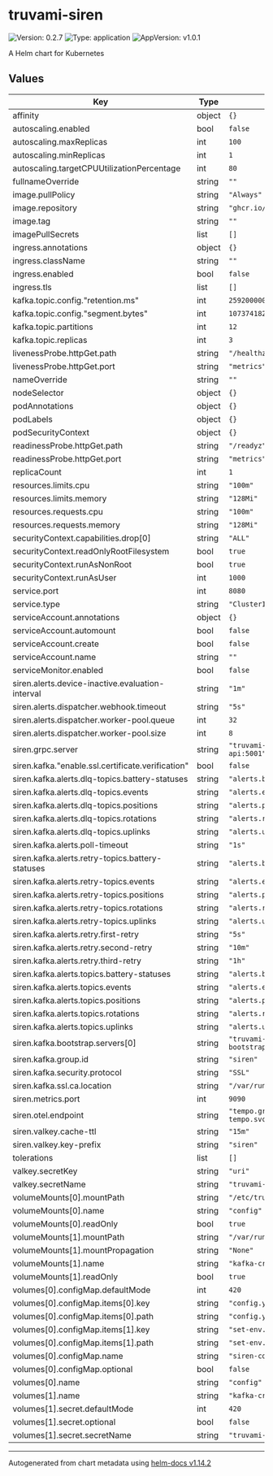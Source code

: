 # truvami-siren

![Version: 0.2.7](https://img.shields.io/badge/Version-0.2.7-informational?style=flat-square) ![Type: application](https://img.shields.io/badge/Type-application-informational?style=flat-square) ![AppVersion: v1.0.1](https://img.shields.io/badge/AppVersion-v1.0.1-informational?style=flat-square)

A Helm chart for Kubernetes

## Values

| Key | Type | Default | Description |
|-----|------|---------|-------------|
| affinity | object | `{}` |  |
| autoscaling.enabled | bool | `false` |  |
| autoscaling.maxReplicas | int | `100` |  |
| autoscaling.minReplicas | int | `1` |  |
| autoscaling.targetCPUUtilizationPercentage | int | `80` |  |
| fullnameOverride | string | `""` |  |
| image.pullPolicy | string | `"Always"` |  |
| image.repository | string | `"ghcr.io/truvami/siren"` |  |
| image.tag | string | `""` |  |
| imagePullSecrets | list | `[]` |  |
| ingress.annotations | object | `{}` |  |
| ingress.className | string | `""` |  |
| ingress.enabled | bool | `false` |  |
| ingress.tls | list | `[]` |  |
| kafka.topic.config."retention.ms" | int | `2592000000` |  |
| kafka.topic.config."segment.bytes" | int | `1073741824` |  |
| kafka.topic.partitions | int | `12` |  |
| kafka.topic.replicas | int | `3` |  |
| livenessProbe.httpGet.path | string | `"/healthz"` |  |
| livenessProbe.httpGet.port | string | `"metrics"` |  |
| nameOverride | string | `""` |  |
| nodeSelector | object | `{}` |  |
| podAnnotations | object | `{}` |  |
| podLabels | object | `{}` |  |
| podSecurityContext | object | `{}` |  |
| readinessProbe.httpGet.path | string | `"/readyz"` |  |
| readinessProbe.httpGet.port | string | `"metrics"` |  |
| replicaCount | int | `1` |  |
| resources.limits.cpu | string | `"100m"` |  |
| resources.limits.memory | string | `"128Mi"` |  |
| resources.requests.cpu | string | `"100m"` |  |
| resources.requests.memory | string | `"128Mi"` |  |
| securityContext.capabilities.drop[0] | string | `"ALL"` |  |
| securityContext.readOnlyRootFilesystem | bool | `true` |  |
| securityContext.runAsNonRoot | bool | `true` |  |
| securityContext.runAsUser | int | `1000` |  |
| service.port | int | `8080` |  |
| service.type | string | `"ClusterIP"` |  |
| serviceAccount.annotations | object | `{}` |  |
| serviceAccount.automount | bool | `false` |  |
| serviceAccount.create | bool | `false` |  |
| serviceAccount.name | string | `""` |  |
| serviceMonitor.enabled | bool | `false` |  |
| siren.alerts.device-inactive.evaluation-interval | string | `"1m"` |  |
| siren.alerts.dispatcher.webhook.timeout | string | `"5s"` |  |
| siren.alerts.dispatcher.worker-pool.queue | int | `32` |  |
| siren.alerts.dispatcher.worker-pool.size | int | `8` |  |
| siren.grpc.server | string | `"truvami-stack-truvami-api:5001"` |  |
| siren.kafka."enable.ssl.certificate.verification" | bool | `false` |  |
| siren.kafka.alerts.dlq-topics.battery-statuses | string | `"alerts.battery-statuses-dlq"` |  |
| siren.kafka.alerts.dlq-topics.events | string | `"alerts.events-dlq"` |  |
| siren.kafka.alerts.dlq-topics.positions | string | `"alerts.positions-dlq"` |  |
| siren.kafka.alerts.dlq-topics.rotations | string | `"alerts.rotations-dlq"` |  |
| siren.kafka.alerts.dlq-topics.uplinks | string | `"alerts.uplinks-dlq"` |  |
| siren.kafka.alerts.poll-timeout | string | `"1s"` |  |
| siren.kafka.alerts.retry-topics.battery-statuses | string | `"alerts.battery-statuses-retry"` |  |
| siren.kafka.alerts.retry-topics.events | string | `"alerts.events-retry"` |  |
| siren.kafka.alerts.retry-topics.positions | string | `"alerts.positions-retry"` |  |
| siren.kafka.alerts.retry-topics.rotations | string | `"alerts.rotations-retry"` |  |
| siren.kafka.alerts.retry-topics.uplinks | string | `"alerts.uplinks-retry"` |  |
| siren.kafka.alerts.retry.first-retry | string | `"5s"` |  |
| siren.kafka.alerts.retry.second-retry | string | `"10m"` |  |
| siren.kafka.alerts.retry.third-retry | string | `"1h"` |  |
| siren.kafka.alerts.topics.battery-statuses | string | `"alerts.battery-statuses"` |  |
| siren.kafka.alerts.topics.events | string | `"alerts.events"` |  |
| siren.kafka.alerts.topics.positions | string | `"alerts.positions"` |  |
| siren.kafka.alerts.topics.rotations | string | `"alerts.rotations"` |  |
| siren.kafka.alerts.topics.uplinks | string | `"alerts.uplinks"` |  |
| siren.kafka.bootstrap.servers[0] | string | `"truvami-stack-kafka-bootstrap:9093"` |  |
| siren.kafka.group.id | string | `"siren"` |  |
| siren.kafka.security.protocol | string | `"SSL"` |  |
| siren.kafka.ssl.ca.location | string | `"/var/run/secrets/kafka/ca.crt"` |  |
| siren.metrics.port | int | `9090` |  |
| siren.otel.endpoint | string | `"tempo.grafana-tempo.svc.cluster.local:4318"` |  |
| siren.valkey.cache-ttl | string | `"15m"` |  |
| siren.valkey.key-prefix | string | `"siren"` |  |
| tolerations | list | `[]` |  |
| valkey.secretKey | string | `"uri"` |  |
| valkey.secretName | string | `"truvami-stack-valkey"` |  |
| volumeMounts[0].mountPath | string | `"/etc/truvami-siren"` |  |
| volumeMounts[0].name | string | `"config"` |  |
| volumeMounts[0].readOnly | bool | `true` |  |
| volumeMounts[1].mountPath | string | `"/var/run/secrets/kafka"` |  |
| volumeMounts[1].mountPropagation | string | `"None"` |  |
| volumeMounts[1].name | string | `"kafka-credentials"` |  |
| volumeMounts[1].readOnly | bool | `true` |  |
| volumes[0].configMap.defaultMode | int | `420` |  |
| volumes[0].configMap.items[0].key | string | `"config.yaml"` |  |
| volumes[0].configMap.items[0].path | string | `"config.yaml"` |  |
| volumes[0].configMap.items[1].key | string | `"set-env.sh"` |  |
| volumes[0].configMap.items[1].path | string | `"set-env.sh"` |  |
| volumes[0].configMap.name | string | `"siren-config"` |  |
| volumes[0].configMap.optional | bool | `false` |  |
| volumes[0].name | string | `"config"` |  |
| volumes[1].name | string | `"kafka-credentials"` |  |
| volumes[1].secret.defaultMode | int | `420` |  |
| volumes[1].secret.optional | bool | `false` |  |
| volumes[1].secret.secretName | string | `"truvami-siren-kafka"` |  |

----------------------------------------------
Autogenerated from chart metadata using [helm-docs v1.14.2](https://github.com/norwoodj/helm-docs/releases/v1.14.2)
